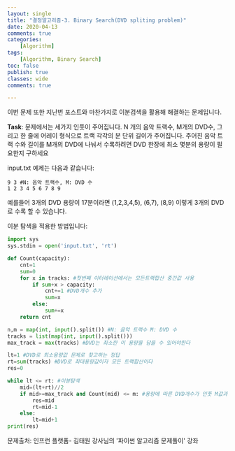 ```yaml
---
layout: single
title: "결정알고리즘-3. Binary Search(DVD spliting problem)"
date: 2020-04-13
comments: true
categories: 
    [Algorithm]
tags:
    [Algorithm, Binary Search]
toc: false
publish: true
classes: wide
comments: true

---
```


이번 문제 또한 지난번 포스트와 마찬가지로 이분검색을 활용해 해결하는 문제입니다.

**Task**: 문제에서는 세가지 인풋이 주어집니다. N 개의 음악 트랙수, M개의 DVD수, 그리고 한 줄에 어레이 형식으로 트랙 각각의 분 단위 길이가 주어집니다. 주어진 음악 트랙 수와 길이를 M개의 DVD에 나눠서 수록하려면 DVD 한장에 최소 몇분의 용량이 필요한지 구하세요

input.txt 예제는 다음과 같습니다:
```
9 3 #N: 음악 트랙수, M: DVD 수
1 2 3 4 5 6 7 8 9
```
예를들어 3개의 DVD 용량이 17분이라면 (1,2,3,4,5), (6,7), (8,9) 이렇게 3개의 DVD로 수록 할 수 있습니다. 

이분 탐색을 적용한 방법입니다:
```python
import sys
sys.stdin = open('input.txt', 'rt')

def Count(capacity):
    cnt=1
    sum=0
    for x in tracks: #첫번째 이터레이션에서는 모든트랙합산 중간값 사용
        if sum+x > capacity:
            cnt+=1 #DVD개수 추가 
            sum=x
        else:
            sum+=x
    return cnt

n,m = map(int, input().split()) #N: 음악 트랙수 M: DVD 수
tracks = list(map(int, input().split()))
max_track = max(tracks) #DVD는 최소한 이 용량을 담을 수 있어야한다

lt=1 #DVD로 최소용량값 문제로 찾고하는 정답
rt=sum(tracks) #DVD로 최대용량값이자 모든 트랙합산이다
res=0

while lt <= rt: #이분탐색
    mid=(lt+rt)//2
    if mid>=max_track and Count(mid) <= m: #용량에 따른 DVD개수가 인풋 M값과 동일한지 확인
        res=mid
        rt=mid-1
    else:
        lt=mid+1
print(res)
```
문제출처: 인프런 플랫폼- 김태원 강사님의 '파이썬 알고리즘 문제풀이' 강좌
